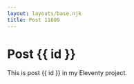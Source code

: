 ```yaml
---
layout: layouts/base.njk
title: Post 11809
---
```


# Post {{ id }}

This is post {{ id }} in my Eleventy project.
